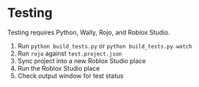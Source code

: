 # Testing

Testing requires Python, Wally, Rojo, and Roblox Studio.

1. Run `python build_tests.py` or `python build_tests.py watch`
2. Run `rojo` against `test.project.json`
3. Sync project into a new Roblox Studio place
4. Run the Roblox Studio place
5. Check output window for test status
